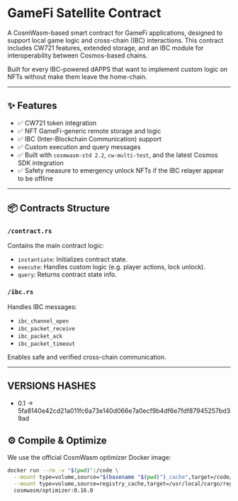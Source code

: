# GameFi Satellite Contract

A CosmWasm-based smart contract for GameFi applications, designed to support local game logic and cross-chain (IBC) interactions. This contract includes CW721 features, extended storage, and an IBC module for interoperability between Cosmos-based chains.

Built for every IBC-powered dAPPS that want to implement custom logic on NFTs without make them leave the home-chain.

---

## ✨ Features

- ✅ CW721 token integration
- ✅ NFT GameFi-generic remote storage and logic
- ✅ IBC (Inter-Blockchain Communication) support
- ✅ Custom execution and query messages
- ✅ Built with `cosmwasm-std 2.2`, `cw-multi-test`, and the latest Cosmos SDK integration
- ✅ Safety measure to emergency unlock NFTs if the IBC relayer appear to be offline

---

## 📦 Contracts Structure

### `/contract.rs`

Contains the main contract logic:
- `instantiate`: Initializes contract state.
- `execute`: Handles custom logic (e.g. player actions, lock unlock).
- `query`: Returns contract state info.

### `/ibc.rs`

Handles IBC messages:
- `ibc_channel_open`
- `ibc_packet_receive`
- `ibc_packet_ack`
- `ibc_packet_timeout`

Enables safe and verified cross-chain communication.

---

## VERSIONS HASHES

- 0.1 -> 5fa8140e42cd21a011fc6a73e140d066e7a0ecf9b4df6e7fdf87945257bd39ad

## ⚙️ Compile & Optimize

We use the official CosmWasm optimizer Docker image:

```bash
docker run --rm -v "$(pwd)":/code \
  --mount type=volume,source="$(basename "$(pwd)")_cache",target=/code/target \
  --mount type=volume,source=registry_cache,target=/usr/local/cargo/registry \
  cosmwasm/optimizer:0.16.0
```



